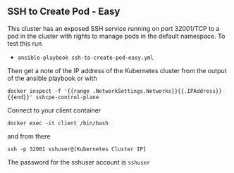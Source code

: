 ## SSH to Create Pod - Easy

This cluster has an exposed SSH service running on port 32001/TCP to a pod in the cluster with rights to manage pods in the default namespace.  To test this run

- `ansible-playbook ssh-to-create-pod-easy.yml`

Then get a note of the IP address of the Kubernetes cluster from the output of the ansible playbook or with 

```
docker inspect -f '{{range .NetworkSettings.Networks}}{{.IPAddress}}{{end}}' sshcpe-control-plane
```

Connect to your client container

```
docker exec -it client /bin/bash
```

and from there

```
ssh -p 32001 sshuser@[Kubernetes Cluster IP]
```

The password for the sshuser account is `sshuser`